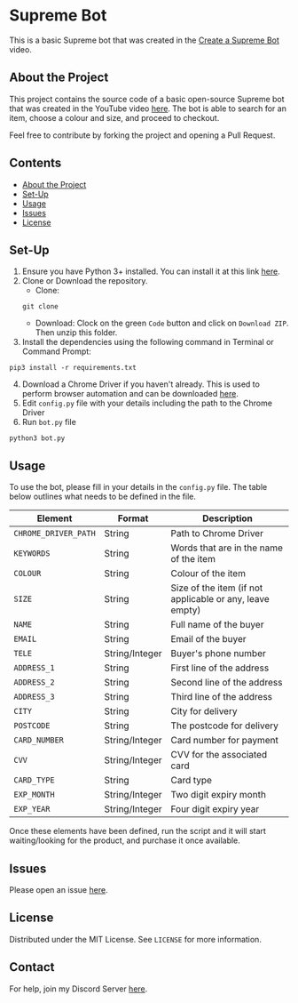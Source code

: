 # Supreme Bot

This is a basic Supreme bot that was created in the [Create a Supreme Bot]() video.

## About the Project
This project contains the source code of a basic open-source Supreme bot that was created in the YouTube video [here](). The bot is able to search for an item, choose a colour and size, and proceed to checkout. 

Feel free to contribute by forking the project and opening a Pull Request.

## Contents

- [About the Project](#about-the-project)
- [Set-Up](#set-up)
- [Usage](#usage)
- [Issues](#issues)
- [License](#license)


## Set-Up

1. Ensure you have Python 3+ installed. You can install it at this link [here](https://www.python.org/downloads/).
2. Clone or Download the repository.
    - Clone:
    ```
    git clone 
    ```
    - Download: Clock on the green `Code` button and click on `Download ZIP`. Then unzip this folder.
3. Install the dependencies using the following command in Terminal or Command Prompt:
```
pip3 install -r requirements.txt
```
4. Download a Chrome Driver if you haven't already. This is used to perform browser automation and can be downloaded [here](https://chromedriver.chromium.org/downloads). 
5. Edit `config.py` file with your details including the path to the Chrome Driver
6. Run `bot.py` file
```
python3 bot.py
```

## Usage

To use the bot, please fill in your details in the `config.py` file.
The table below outlines what needs to be defined in the file.

Element | Format | Description
--------|--------|-------------
```CHROME_DRIVER_PATH``` | String | Path to Chrome Driver
```KEYWORDS```| String | Words that are in the name of the item
```COLOUR``` | String | Colour of the item
```SIZE``` | String | Size of the item (if not applicable or any, leave empty)
```NAME``` | String | Full name of the buyer
```EMAIL``` | String | Email of the buyer
```TELE``` | String/Integer | Buyer's phone number
```ADDRESS_1``` | String | First line of the address
```ADDRESS_2``` | String | Second line of the address
```ADDRESS_3``` | String | Third line of the address
```CITY``` | String | City for delivery
```POSTCODE``` | String | The postcode for delivery 
```CARD_NUMBER``` | String/Integer | Card number for payment
```CVV``` |  String/Integer | CVV for the associated card
```CARD_TYPE``` | String | Card type 
```EXP_MONTH``` | String/Integer | Two digit expiry month 
```EXP_YEAR``` | String/Integer | Four digit expiry year 

Once these elements have been defined, run the script and it will start waiting/looking for the product, and purchase it once available.

## Issues

Please open an issue [here](https://github.com/yasserqureshi1//issues/new).

## License

Distributed under the MIT License. See `LICENSE` for more information. 

## Contact

For help, join my Discord Server [here](https://discord.gg/D8kfJ4pt3m).